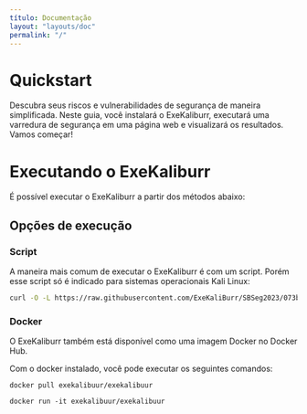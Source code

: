 ```yaml
---
título: Documentação
layout: "layouts/doc"
permalink: "/"
---
```


# Quickstart
Descubra seus riscos e vulnerabilidades de segurança de maneira simplificada. Neste guia, você instalará o ExeKaliburr, executará uma varredura de segurança em uma página web e visualizará os resultados. Vamos começar!

# Executando o ExeKaliburr

É possível executar o ExeKaliburr a partir dos métodos abaixo:

## Opções de execução

### Script

A maneira mais comum de executar o ExeKaliburr é com um script. Porém esse script só é indicado para sistemas operacionais Kali Linux:
```bash
curl -O -L https://raw.githubusercontent.com/ExeKaliBurr/SBSeg2023/073bcd8638ae7e881653a001f41f7c95bd6fa85a/Source/Setup/setupExekaliburr.sh
```
### Docker
O ExeKaliburr também está disponível como uma imagem Docker no Docker Hub.

Com o docker instalado, você pode executar os seguintes comandos:

```text
docker pull exekalibuur/exekalibuur
```
```text
docker run -it exekalibuur/exekalibuur 
```
